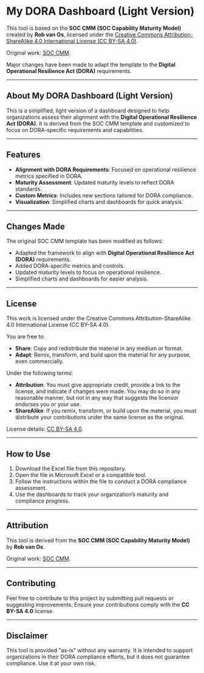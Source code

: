 # My DORA Dashboard (Light Version)

This tool is based on the **SOC CMM (SOC Capability Maturity Model)** created by **Rob van Os**, licensed under the [Creative Commons Attribution-ShareAlike 4.0 International License (CC BY-SA 4.0)](https://creativecommons.org/licenses/by-sa/4.0/).

Original work: [SOC CMM](https://www.soc-cmm.com/products/soc-cmm/).

Major changes have been made to adapt the template to the **Digital Operational Resilience Act (DORA)** requirements.

---

## About My DORA Dashboard (Light Version)
This is a simplified, light version of a dashboard designed to help organizations assess their alignment with the **Digital Operational Resilience Act (DORA)**. It is derived from the SOC CMM template and customized to focus on DORA-specific requirements and capabilities.

---

## Features
- **Alignment with DORA Requirements**: Focused on operational resilience metrics specified in DORA.
- **Maturity Assessment**: Updated maturity levels to reflect DORA standards.
- **Custom Metrics**: Includes new sections tailored for DORA compliance.
- **Visualization**: Simplified charts and dashboards for quick analysis.

---

## Changes Made
The original SOC CMM template has been modified as follows:
- Adapted the framework to align with **Digital Operational Resilience Act (DORA)** requirements.
- Added DORA-specific metrics and controls.
- Updated maturity levels to focus on operational resilience.
- Simplified charts and dashboards for easier analysis.

---

## License
This work is licensed under the Creative Commons Attribution-ShareAlike 4.0 International License (CC BY-SA 4.0).

You are free to:
- **Share**: Copy and redistribute the material in any medium or format.
- **Adapt**: Remix, transform, and build upon the material for any purpose, even commercially.

Under the following terms:
- **Attribution**: You must give appropriate credit, provide a link to the license, and indicate if changes were made. You may do so in any reasonable manner, but not in any way that suggests the licensor endorses you or your use.
- **ShareAlike**: If you remix, transform, or build upon the material, you must distribute your contributions under the same license as the original.

License details: [CC BY-SA 4.0](https://creativecommons.org/licenses/by-sa/4.0/).

---

## How to Use
1. Download the Excel file from this repository.
2. Open the file in Microsoft Excel or a compatible tool.
3. Follow the instructions within the file to conduct a DORA compliance assessment.
4. Use the dashboards to track your organization’s maturity and compliance progress.

---

## Attribution
This tool is derived from the **SOC CMM (SOC Capability Maturity Model)** by **Rob van Os**.

Original work: [SOC CMM](https://www.soc-cmm.com/products/soc-cmm/).

---

## Contributing
Feel free to contribute to this project by submitting pull requests or suggesting improvements. Ensure your contributions comply with the **CC BY-SA 4.0** license.

---

## Disclaimer
This tool is provided "as-is" without any warranty. It is intended to support organizations in their DORA compliance efforts, but it does not guarantee compliance. Use it at your own risk.

